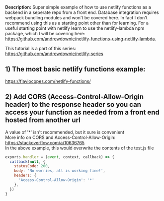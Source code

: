 **Description:** Super simple example of how to use netlify functions as a backend in a seperate repo from a front end. Database integration requires webpack bundling modules and won't be covered here. In fact I don't recommend using this as a starting point other than for learning. For a useful starting point with netlify learn to use the netlify-lambda npm package, which I will be covering here: https://github.com/andrewdownie/netlify-functions-using-netlify-lambda.  

This tutorial is a part of this series:  
https://github.com/andrewdownie/netlify-series

## 1) The most basic netlify functions example:
https://flaviocopes.com/netlify-functions/

## 2) Add CORS (Access-Control-Allow-Origin header) to the response header so you can access your function as needed from a front end hosted from another url
A value of '&ast;' isn't recommended, but it sure is convenient  
More info on CORS and Access-Control-Allow-Origin: https://stackoverflow.com/a/10636765  
In the above example, this would overwrite the contents of the test.js file

```javascript
exports.handler = (event, context, callback) => {
  callback(null, {
    statusCode: 200,
    body: 'No worries, all is working fine!',
    headers: {
      'Access-Control-Allow-Origin': '*'
    },
  })
}
```
